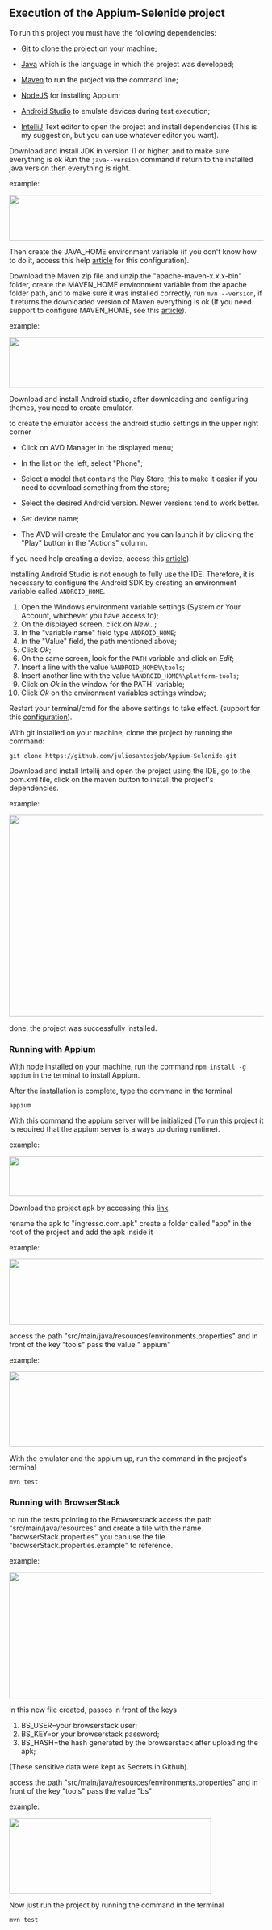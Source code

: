 ## Execution of the Appium-Selenide project

<p>

To run this project you must have the following dependencies:

- <a href="https://git-scm.com/">Git</a> to clone the project on your machine;

- <a href="https://www.java.com/pt-BR/">Java</a> which is the language in which the project was developed;

- <a href="https://maven.apache.org/download.cgi">Maven</a> to run the project via the command line;

- <a href="https://nodejs.org/en/">NodeJS</a> for installing Appium;

- <a href="https://developer.android.com/">Android Studio</a> to emulate devices during test execution;

- <a href="https://www.jetbrains.com/pt-br/idea/download/#section=windows">IntelliJ</a> Text editor to open the project
  and install dependencies (This is my suggestion, but you can use whatever editor you want).

<p>

Download and install JDK in version 11 or higher, and to make sure everything is ok Run the `java--version` command  if 
return to the installed java version then everything is right.

example:

<img src="images/Screenshot_1.png" height="90" width="700">

<p>

Then create the JAVA_HOME environment variable (if you don't know how to do it, access this help
<a href="https://medium.com/beelabacademy/configurando-vari%C3%A1veis-de-ambiente-java-home-e-maven-home-no-windows-e-unix-d9461f783c26">
article</a> for this configuration).

<p>

Download the Maven zip file and unzip the "apache-maven-x.x.x-bin" folder, create the MAVEN_HOME environment variable
from the apache folder path, and to make sure it was installed correctly, run `mvn --version`, if it returns the
downloaded version of Maven everything is ok (If you need support to configure MAVEN_HOME, see this
<a href="https://medium.com/beelabacademy/configurando-vari%C3%A1veis-de-ambiente-java-home-e-maven-home-no-windows-e-unix-d9461f783c26">
article</a>).

example:

<img src="images/Screenshot_2.png" height="100" width="700">

<p>

Download and install Android studio, after downloading and configuring themes, you need to create emulator.

to create the emulator access the android studio settings in the upper right corner

- Click on AVD Manager in the displayed menu;

- In the list on the left, select "Phone";

- Select a model that contains the Play Store, this to make it easier if you need to download something from the store;

- Select the desired Android version. Newer versions tend to work better.

- Set device name;

- The AVD will create the Emulator and you can launch it by clicking the "Play" button in the "Actions" column.

If you need help creating a device, access this <a href="https://react-native.rocketseat.dev/android/emulador/">
article</a>).

<p>

Installing Android Studio is not enough to fully use the IDE. Therefore, it is necessary to configure the Android SDK by
creating an environment variable called `ANDROID_HOME`.

1. Open the Windows environment variable settings (System or Your Account, whichever you have access to);
2. On the displayed screen, click on _New..._;
3. In the "variable name" field type `ANDROID_HOME`;
4. In the "Value" field, the path mentioned above;
5. Click _Ok_;
6. On the same screen, look for the `PATH` variable and click on _Edit_;
7. Insert a line with the value `%ANDROID_HOME%\tools`;
8. Insert another line with the value `%ANDROID_HOME%\platform-tools`;
9. Click on _Ok_ in the window for the PATH` variable;
10. Click _Ok_ on the environment variables settings window;

Restart your terminal/cmd for the above settings to take effect. (support for
this <a href="https://producaodejogos.com/configurando-o-ambiente-de-desenvolvimento-android/">
configuration</a>).

With git installed on your machine, clone the project by running the command:

```
git clone https://github.com/juliosantosjob/Appium-Selenide.git
```

Download and install Intellij and open the project using the IDE, go to the pom.xml file, click on the maven button to
install the project's dependencies.

example:

<img src="images/Screenshot_3.png" height="400" width="800" >

<p>

done, the project was successfully installed.

### Running with Appium

With node installed on your machine, run the command `npm install -g appium` in the terminal to install Appium.

After the installation is complete, type the command in the terminal

```
appium
```

With this command the appium server will be initialized (To run this project it is required that the appium server is
always up during runtime).

example:

<img src="images/Screenshot_4.png" height="80" width="550">

<p>

Download the project apk by accessing
this <a href="https://m.apkpure.com/br/apkpure/com.apkpure.aegon/download/3186037-apk?utm_content=1015&icn=aegon&ici=how_to_install-m&from=how_to_install-m">
link</a>.

rename the apk to "ingresso.com.apk" create a folder called "app" in the root of the project and add the apk inside it

example:

<img src="images/Screenshot_5.png" height="130" width="550">

<p>

access the path "src/main/java/resources/environments.properties" and in front of the key "tools" pass the value "
appium"

example:

<img src="images/Screenshot_6.png" height="150" width="600">

<p>

With the emulator and the appium up, run the command in the project's terminal

```
mvn test
```

### Running with BrowserStack

to run the tests pointing to the Browserstack access the path "src/main/java/resources" and create a file with the
name "browserStack.properties" you can use the file "browserStack.properties.example" to reference.

example:

<img src="images/Screenshot_7.png" height="250" width="700">

<p>

in this new file created, passes in front of the keys

1. BS_USER=your browserstack user;
2. BS_KEY=or your browserstack password;
3. BS_HASH=the hash generated by the browserstack after uploading the apk;
  
(These sensitive data were kept as Secrets in Github).

access the path "src/main/java/resources/environments.properties" and in front of the key "tools" pass the value "bs"

example:

<img src="images/Screenshot_8.png" height="150" width="400">

<p>

Now just run the project by running the command in the terminal

```
mvn test
```
